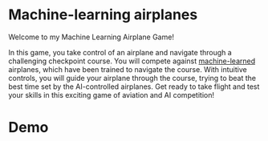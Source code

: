 # Machine-learning airplanes

Welcome to my Machine Learning Airplane Game!

In this game, you take control of an airplane and navigate through a challenging checkpoint course. You will compete against [machine-learned](https://en.wikipedia.org/wiki/Machine_learning) airplanes, which have been trained to navigate the course. With intuitive controls, you will guide your airplane through the course, trying to beat the best time set by the AI-controlled airplanes. Get ready to take flight and test your skills in this exciting game of aviation and AI competition!

# Demo


